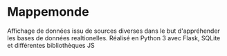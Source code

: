 # Mappemonde
Affichage de données issu de sources diverses dans le but d'appréhender les bases de données realtionelles.
Réalisé en Python 3 avec Flask, SQLite et différentes bibliothèques JS
